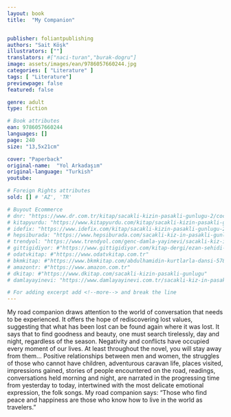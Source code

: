 ```yaml
---
layout: book
title:  "My Companion"


publisher: foliantpublishing
authors: "Sait Köşk"
illustrators: [""]
translators: #["naci-turan","burak-dogru"]
image: assets/images/ean/9786057660244.jpg
categories: [ "Literature" ]
tags: [ "Literature"]
previewpage: false
featured: false

genre: adult
type: fiction

# Book attributes
ean: 9786057660244
languages: []
page: 240
size: "13,5x21cm"

cover: "Paperback"
original-name:  "Yol Arkadaşım"
original-language: "Turkish"
youtube:

# Foreign Rights attributes
sold: [] # 'AZ', 'TR'

# Buyout Ecommerce
# dnr: "https://www.dr.com.tr/kitap/sacakli-kizin-pasakli-gunlugu-2/cocuk-ve-genclik/genclik-10-yas/roman-oyku/urunno=0001893059001"
# kitapyurdu: "https://www.kitapyurdu.com/kitap/sacakli-kizin-pasakli-gunlugu-2-/560122.html&filter_name=Sa%C3%A7akl%C4%B1+K%C4%B1z%27%C4%B1n+Pasakl%C4%B1+G%C3%BCnl%C3%BC%C4%9F%C3%BC+2"
# idefix: "https://www.idefix.com/kitap/sacakli-kizin-pasakli-gunlugu-2/cocuk-ve-genclik/genclik-10-yas/roman-oyku/urunno=0001893059001"
# hepsiburada: "https://www.hepsiburada.com/sacakli-kiz-in-pasakli-gunlugu-2-damla-yayinevi-p-HBV000012ER86"
# trendyol: "https://www.trendyol.com/genc-damla-yayinevi/sacakli-kiz-in-pasakli-gunlugu-2-p-54825777"
# gittigidiyor: #"https://www.gittigidiyor.com/kitap-dergi/ezan-sehidi-adnan-menderes_pdp_732728793"
# odatvkitap: #"https://www.odatvkitap.com.tr"
# bkmkitap: #"https://www.bkmkitap.com/abdulhamidin-kurtlarla-dansi-578226"
# amazontr: #"https://www.amazon.com.tr"
# dkitap: #"https://www.dkitap.com/sacakli-kizin-pasakli-gunlugu"
# damlayayinevi: "https://www.damlayayinevi.com.tr/sacakli-kiz-in-pasakli-gunlugu-2-bu-iste-bi-terslik-var"

# For adding excerpt add <!--more--> and break the line
---
```

My road companion draws attention to the world
of conversation that needs to be experienced. It
offers the hope of rediscovering lost values, suggesting that what has been lost can be found again
where it was lost. It says that to find goodness and
beauty, one must search tirelessly, day and night,
regardless of the season. Negativity and conflicts
have occupied every moment of our lives. At least
throughout the novel, you will stay away from
them...
Positive relationships between men and women,
the struggles of those who cannot have children,
adventurous caravan life, places visited, impressions gained, stories of people encountered on the
road, readings, conversations held morning and
night, are narrated in the progressing time from
yesterday to today, intertwined with the most delicate emotional expression, the folk songs.
My road companion says: “Those who find peace
and happiness are those who know how to live in
the world as travelers.”
<!--more--> 


